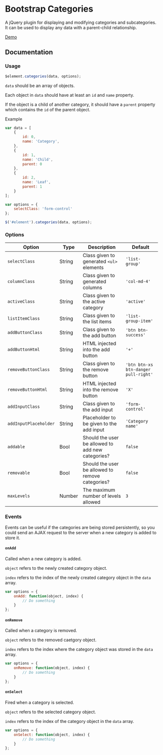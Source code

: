 # Bootstrap Categories

A jQuery plugin for displaying and modifying categories and subcategories.
It can be used to display any data with a parent-child relationship.

[Demo](http://natzim.me/bootstrap-categories)

## Documentation

### Usage

```javascript
$element.categories(data, options);
```

`data` should be an array of objects.

Each object in `data` should have at least an `id` and `name` property.

If the object is a child of another category, it should have a `parent` property which contains the `id` of the parent object.

Example

```javascript
var data = [
	{
		id: 0,
		name: 'Category',
	},
	{
		id: 1,
		name: 'Child',
		parent: 0
	},
	{
		id: 2,
		name: 'Leaf',
		parent: 1
	}
];

var options = {
	selectClass: 'form-control'
};

$('#element').categories(data, options);
```

### Options

Option | Type | Description | Default
------ | ---- | ----------- | -------
`selectClass` | String | Class given to generated `<ul>` elements | `'list-group'`
`columnClass` | String | Class given to generated columns | `'col-md-4'`
`activeClass` | String | Class given to the active category | `'active'`
`listItemClass` | String | Class given to the list items | `'list-group-item'`
`addButtonClass` | String | Class given to the add button | `'btn btn-success'`
`addButtonHtml` | String | HTML injected into the add button | `'+'`
`removeButtonClass` | String | Class given to the remove button | `'btn btn-xs btn-danger pull-right'`
`removeButtonHtml` | String | HTML injected into the remove button | `'X'`
`addInputClass` | String | Class given to the add input | `'form-control'`
`addInputPlaceholder` | String | Placeholder to be given to the add input | `'Category name'`
`addable` | Bool | Should the user be allowed to add new categories? | `false`
`removable` | Bool | Should the user be allowed to remove categories? | `false`
`maxLevels` | Number | The maximum number of levels allowed | `3`

### Events

Events can be useful if the categories are being stored persistently, so you could send an AJAX request to the server when a new category is added to store it.

#### `onAdd`

Called when a new category is added.

`object` refers to the newly created category object.

`index` refers to the index of the newly created category object in the `data` array.

```javascript
var options = {
	onAdd: function(object, index) {
		// Do something
	}
};
```

#### `onRemove`

Called when a category is removed.

`object` refers to the removed caetgory object.

`index` refers to the index where the category object was stored in the `data` array.

```javascript
var options = {
	onRemove: function(object, index) {
		// Do something
	}
};
```

#### `onSelect`

Fired when a category is selected.

`object` refers to the selected category object.

`index` refers to the index of the category object in the `data` array.

```javascript
var options = {
	onSelect: function(object, index) {
		// Do something
	}
};
```
